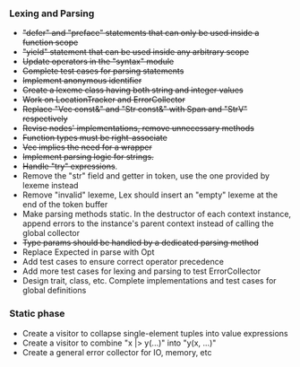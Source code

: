 ### Lexing and Parsing

- ~~"defer" and "preface" statements that can only be used inside a function scope~~
- ~~"yield" statement that can be used inside any arbitrary scope~~
- ~~Update operators in the "syntax" module~~
- ~~Complete test cases for parsing statements~~
- ~~Implement anonymous identifier~~
- ~~Create a lexeme class having both string and integer values~~
- ~~Work on LocationTracker and ErrorCollector~~
- ~~Replace "Vec<T> const&" and "Str const&" with Span<const T> and "StrV"
  respectively~~
- ~~Revise nodes' implementations, remove unnecessary methods~~
- ~~Function types must be right-associate~~
- ~~Vec<Node> implies the need for a wrapper~~
- ~~Implement parsing logic for strings.~~
- ~~Handle "try" expressions~~.
- Remove the "str" field and getter in token, use the one provided by lexeme instead
- Remove "invalid" lexeme, Lex should insert an "empty" lexeme at the end of the
  token buffer
- Make parsing methods static. In the destructor of each context instance, append
  errors to the instance's parent context instead of calling the global collector
- ~~Type params should be handled by a dedicated parsing method~~
- Replace Expected in parse with Opt
- Add test cases to ensure correct operator precedence
- Add more test cases for lexing and parsing to test ErrorCollector
- Design trait, class, etc. Complete implementations and test cases
  for global definitions

### Static phase

- Create a visitor to collapse single-element tuples into
  value expressions
- Create a visitor to combine "x |> y(...)" into "y(x, ...)"
- Create a general error collector for IO, memory, etc